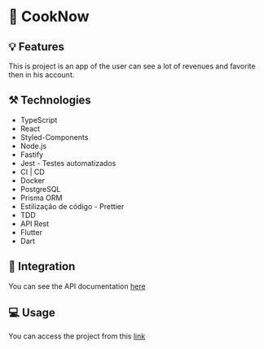 # 🍳 CookNow

## 💡 Features
This is project is an app of the user can see a lot of revenues and favorite then in his account. 

## ⚒️ Technologies
- TypeScript
- React
- Styled-Components
- Node.js
- Fastify
- Jest - Testes automatizados
- CI | CD
- Docker
- PostgreSQL
- Prisma ORM
- Estilização de código - Prettier
- TDD
- API Rest
- Flutter
- Dart

## 🔗 Integration
You can see the API documentation <a href="#"> here </a>

## 💻 Usage
You can access the project from this <a href="#"> link </a>

